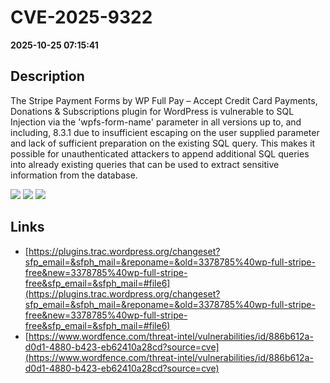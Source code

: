 # CVE-2025-9322

**2025-10-25 07:15:41**

## Description
The Stripe Payment Forms by WP Full Pay – Accept Credit Card Payments, Donations & Subscriptions plugin for WordPress is vulnerable to SQL Injection via the 'wpfs-form-name' parameter in all versions up to, and including, 8.3.1 due to insufficient escaping on the user supplied parameter and lack of sufficient preparation on the existing SQL query.  This makes it possible for unauthenticated attackers to append additional SQL queries into already existing queries that can be used to extract sensitive information from the database.

![](https://img.shields.io/static/v1?label=Score&message=7.5&color=red)
![](https://img.shields.io/static/v1?label=Severity&message=HIGH&color=red)
![](https://img.shields.io/static/v1?label=CWE&message=SQL&color=green)

## Links
- [https://plugins.trac.wordpress.org/changeset?sfp_email=&sfph_mail=&reponame=&old=3378785%40wp-full-stripe-free&new=3378785%40wp-full-stripe-free&sfp_email=&sfph_mail=#file6](https://plugins.trac.wordpress.org/changeset?sfp_email=&sfph_mail=&reponame=&old=3378785%40wp-full-stripe-free&new=3378785%40wp-full-stripe-free&sfp_email=&sfph_mail=#file6)
- [https://www.wordfence.com/threat-intel/vulnerabilities/id/886b612a-d0d1-4880-b423-eb62410a28cd?source=cve](https://www.wordfence.com/threat-intel/vulnerabilities/id/886b612a-d0d1-4880-b423-eb62410a28cd?source=cve)
